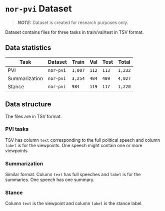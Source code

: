 # `nor-pvi` Dataset

> **_NOTE:_** Dataset is created for research purposes only.

Dataset contains files for three tasks in train/val/test in TSV format.

## Data statistics
| Task | Dataset | Train | Val | Test |Total|
|------|------|-----|------|------|-----|
| PVI           | `nor-pvi` | `1,007`        |  `112`     | `113` | `1,232`|
|Summarization  | `nor-pvi` |`3,254`     |`404`  |`409`|`4,027`|
| Stance        | `nor-pvi` | `984`        | `119`      | `117` |`1,220`|

## Data structure
The files are in TSV format.
### PVI tasks
TSV has column `text` corresponding to the full political speech and column `label` is for the viewpoints.
One speech might contain one or more viewpoints

### Summarization
Similar format.
Column `text` has full speeches and `label` is for the summaries.
One speech has one summary.

### Stance
Column `text` is the viewpoint and column `label` is the stance label.